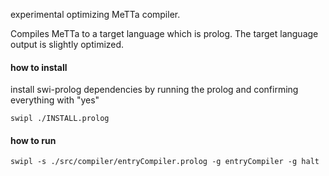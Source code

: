 
experimental optimizing MeTTa compiler.

Compiles MeTTa to a target language which is prolog. The target language output is slightly optimized.


#### how to install

install swi-prolog dependencies by running the prolog and confirming everything with "yes"

    swipl ./INSTALL.prolog

#### how to run

    swipl -s ./src/compiler/entryCompiler.prolog -g entryCompiler -g halt

